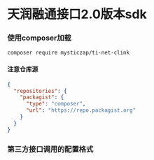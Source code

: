# 天润融通接口2.0版本sdk
### 使用composer加载
```shell
composer require mysticzap/ti-net-clink
```
#### 注意仓库源
```json
{
  "repositories": {
    "packagist": {
      "type": "composer",
      "url": "https://repo.packagist.org"
    }
  }
}
```

### 第三方接口调用的配置格式
```json

```